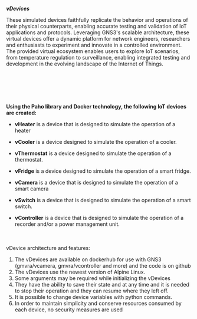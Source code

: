 **_vDevices_**

These simulated devices faithfully replicate the behavior and operations of their physical counterparts, enabling accurate testing and validation of IoT applications and protocols. Leveraging GNS3's scalable architecture, these virtual devices offer a dynamic platform for network engineers, researchers and enthusiasts to experiment and innovate in a controlled environment. The provided virtual ecosystem enables users to explore IoT scenarios, from temperature regulation to surveillance, enabling integrated testing and development in the evolving landscape of the Internet of Things.

<br><br><br><br><br>
**Using the Paho library and Docker technology, the following IoT devices are created:**

- **vHeater** is a device that is designed to simulate the operation of a heater

- **vCooler** is a device designed to simulate the operation of a cooler.

- **vThermostat** is a device designed to simulate the operation of a thermostat. 

- **vFridge** is a device designed to simulate the operation of a smart fridge.

- **vCamera** is a device that is designed to simulate the operation of a smart camera

- **vSwitch** is a device that is designed to simulate the operation of a smart switch.

- **vController** is a device that is designed to simulate the operation of a recorder and/or a power management unit.

<br><br>
vDevice architecture and features:
1.	The vDevices are available on dockerhub for use with GNS3 (gmvra/vcamera, gmvra/vcontroller and more) and the code is on github
2.	The vDevices use the newest version of Alpine Linux.
3.	Some arguments may be required while initializing the vDevices
4.	They have the ability to save their state and at any time and it is needed to stop their operation and they can resume where they left off.
5.	It is possible to change device variables with python commands.
6.	In order to maintain simplicity and conserve resources consumed by each device, no security measures are used
